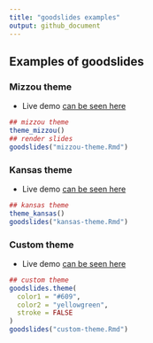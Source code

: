 ```yaml
---
title: "goodslides examples"
output: github_document
---
```


## Examples of goodslides

### Mizzou theme

- Live demo [can be seen here](mizzou/mizzou-theme)


```r
## mizzou theme
theme_mizzou()
## render slides
goodslides("mizzou-theme.Rmd")
```

### Kansas theme

- Live demo [can be seen here](kansas/kansas-theme)


```r
## kansas theme
theme_kansas()
goodslides("kansas-theme.Rmd")
```

### Custom theme

- Live demo [can be seen here](custom/custom-theme)


```r
## custom theme
goodslides.theme(
  color1 = "#609",
  color2 = "yellowgreen", 
  stroke = FALSE
)
goodslides("custom-theme.Rmd")
```
